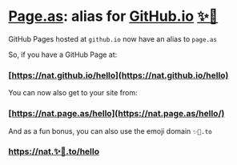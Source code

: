 # [Page.as](https://page.as): alias for [GitHub.io](https://github.io) [✨🚀](https://✨🚀.to)

GitHub Pages hosted at `github.io` now have an alias to `page.as`

So, if you have a GitHub Page at:

### [https://nat.github.io/hello](https://nat.github.io/hello) 

You can now also get to your site from:

### [https://nat.page.as/hello](https://nat.page.as/hello/)

And as a fun bonus, you can also use the emoji domain `✨🚀.to`

### [https://nat.✨🚀.to/hello](https://nat.✨🚀.to/hello/)
